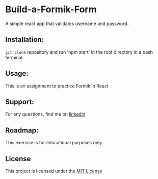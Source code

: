 # Build-a-Formik-Form
A simple react app that validates username and password. 

## Installation:
`git clone` repository and run 'npm start' in the root directory in a bash terminal.

## Usage:
This is an assignment to practice Formik in React

## Support:
For any questions, find me on [linkedin](https://www.linkedin.com/in/simrat-karamjeet/)

## Roadmap:
This exercise is for educational purposes only

## License
This project is licensed under the [MIT License](https://github.com/skaramje/Build-a-Formik-Form/blob/main/LICENSE)
